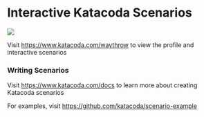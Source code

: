 # Interactive Katacoda Scenarios

[![](http://shields.katacoda.com/katacoda/waythrow/count.svg)](https://www.katacoda.com/waythrow "Get your profile on Katacoda.com")

Visit https://www.katacoda.com/waythrow to view the profile and interactive scenarios

### Writing Scenarios
Visit https://www.katacoda.com/docs to learn more about creating Katacoda scenarios

For examples, visit https://github.com/katacoda/scenario-example
